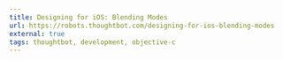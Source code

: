 ```yaml
---
title: Designing for iOS: Blending Modes
url: https://robots.thoughtbot.com/designing-for-ios-blending-modes
external: true
tags: thoughtbot, development, objective-c
---
```

